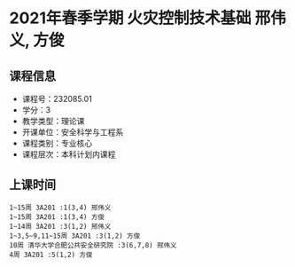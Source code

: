 # 2021年春季学期 火灾控制技术基础 邢伟义, 方俊






## 课程信息

- 课程号：232085.01
- 学分：3
- 教学类型：理论课
- 开课单位：安全科学与工程系
- 课程类别：专业核心
- 课程层次：本科计划内课程

## 上课时间

```
1~15周 3A201 :1(3,4) 邢伟义
1~15周 3A201 :1(3,4) 方俊
1~14周 3A201 :3(1,2) 邢伟义
1~3,5~9,11~15周 3A201 :3(1,2) 方俊
10周 清华大学合肥公共安全研究院 :3(6,7,8) 邢伟义
4周 3A201 :5(1,2) 方俊
```

